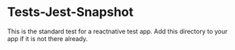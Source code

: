 # Tests-Jest-Snapshot
This is the standard test for a reactnative test app. Add this directory to your app if it is not there already.

